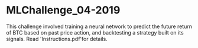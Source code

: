 # MLChallenge_04-2019

This challenge involved training a neural network to predict the future return of BTC based on past price action, and backtesting a strategy built on its signals. Read 'Instructions.pdf'for details.
